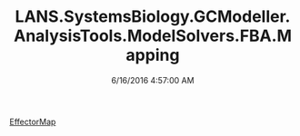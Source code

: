 ﻿---
title: LANS.SystemsBiology.GCModeller.AnalysisTools.ModelSolvers.FBA.Mapping
date: 6/16/2016 4:57:00 AM
---

[EffectorMap](T-LANS.SystemsBiology.GCModeller.AnalysisTools.ModelSolvers.FBA.Mapping.EffectorMap.html)
